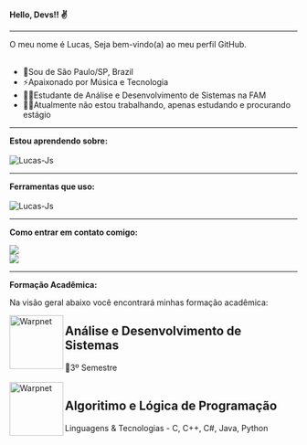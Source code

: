 <b>Hello, Devs!! ✌️</b>
<hr>
O meu nome é Lucas, Seja bem-vindo(a) ao meu perfil GitHub.
<br>
<br>

<ul>
  <li>🚩Sou de São Paulo/SP, Brazil</li>
  <li>⚡Apaixonado por Música e Tecnologia</li>
  <li>👨‍💻Estudante de Análise e Desenvolvimento de Sistemas na FAM</li>
  <li>🏃‍♂️Atualmente não estou trabalhando, apenas estudando e procurando estágio</li>
</ul>
<hr>
<b>Estou aprendendo sobre:</b>
<div style="display: inline_block"><br>
<img align="center" alt="Lucas-Js" src="https://skillicons.dev/icons?i=js,html,css,java,linux,py,mysql,c,cs,cpp">

</div>

<hr>
<b>Ferramentas que uso:</b>
<div style="display: inline_block"><br>
<img align="center" alt="Lucas-Js" src="https://skillicons.dev/icons?i=visualstudio,vscode,linux">

</div>


<hr>
<b>Como entrar em contato comigo:</b>

<a href="https://www.linkedin.com/in/lucas-alves-9b770520a/" target="_blank"><img src="https://img.shields.io/badge/-LinkedIn-%230077B5?style=for-the-badge&logo=linkedin&logoColor=white" target="_blank"></a>       
<a href ="https://mail.google.com/mail/u/0/#inbox"><img src="https://img.shields.io/badge/mail-FFFFFF?style=for-the-badge&logo=apple&logoColor=black" target="_blank"></a>
</div>


<hr>
<b>Formação Acadêmica:</b>

Na visão geral abaixo você encontrará minhas formação acadêmica:


<img align="left" height="94px" width="94px" alt="Warpnet" src="https://i.postimg.cc/CMCwrKnX/faculdade.png"/>
<h2>Análise e Desenvolvimento de Sistemas</h1>
🎯3º Semestre

<br>
<br>

<img align="left" height="94px" width="94px" alt="Warpnet" src="https://i.postimg.cc/Wzr34m57/udemy.png"/>
<h2>Algoritimo e Lógica de Programação</h2>
Linguagens & Tecnologias -  C, C++, C#, Java, Python











